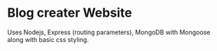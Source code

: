 # Blog creater Website 
Uses Nodejs, Express (routing parameters), MongoDB with Mongoose along with basic css styling.
